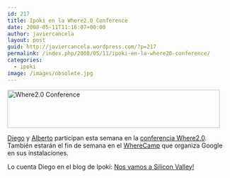 ```yaml
---
id: 217
title: Ipoki en la Where2.0 Conference
date: 2008-05-11T11:16:07+00:00
author: javiercancela
layout: post
guid: http://javiercancela.wordpress.com/?p=217
permalink: /index.php/2008/05/11/ipoki-en-la-where20-conference/
categories:
  - ipoki
image: /images/obsolete.jpg
---
```

[<img class="alignnone size-full wp-image-219" src="http://localhost/wp-content/uploads/2008/05/728x90.jpg" alt="Where2.0 Conference" width="480" height="86" srcset="http://localhost/wp-content/uploads/2008/05/728x90.jpg 480w, http://localhost/wp-content/uploads/2008/05/728x90-300x54.jpg 300w" sizes="(max-width: 480px) 100vw, 480px" />](http://en.oreilly.com/where2008/public/schedule/detail/1577) [](http://localhost/wp-content/uploads/2008/05/728x90.jpg)

[Diego](http://www.ipoki.com/maps/diego "Mapa de Diego") y [Alberto](http://www.ipoki.com/maps/aandresl "Mapa de Alberto") participan esta semana en la [conferencia Where2.0](http://en.oreilly.com/where2008/public/schedule/detail/1577 "Where2.0"). También estarán el fin de semana en el [WhereCamp](http://wherecamp.pbwiki.com/WhereCamp2008 "WhereCamp") que organiza Google en sus instalaciones.

Lo cuenta Diego en el blog de Ipoki: [Nos vamos a Silicon Valley!](http://blogs.ipoki.com/es/2008/05/09/nos-vamos-a-silicon-valley/ "Nos vamos a Silicon Valley!")